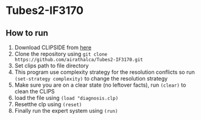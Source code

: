 # Tubes2-IF3170

## How to run

1. Download CLIPSIDE from [here](https://sourceforge.net/projects/clipsrules/)
2. Clone the repository using `git clone https://github.com/airathalca/Tubes2-IF3170.git`
3. Set clips path to file directory
4. This program use complexity strategy for the resolution conflicts so run `(set-strategy complexity)` to change the resolution strategy
5. Make sure you are on a clear state (no leftover facts), run `(clear)` to clean the CLIPS
6. load the file using `(load "diagnosis.clp)`
7. Resetthe clp using `(reset)`
8. Finally run the expert system using `(run)`